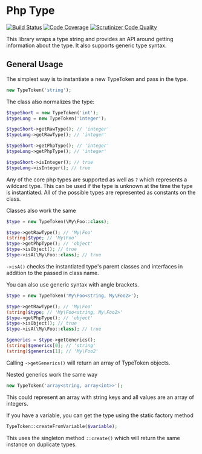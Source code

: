 Php Type
========

[![Build Status](https://travis-ci.org/tebru/php-type.svg?branch=master)](https://travis-ci.org/tebru/php-type)
[![Code Coverage](https://scrutinizer-ci.com/g/tebru/php-type/badges/coverage.png?b=master)](https://scrutinizer-ci.com/g/tebru/php-type/?branch=master)
[![Scrutinizer Code Quality](https://scrutinizer-ci.com/g/tebru/php-type/badges/quality-score.png?b=master)](https://scrutinizer-ci.com/g/tebru/php-type/?branch=master)

This library wraps a type string and provides an API around getting
information about the type. It also supports generic type syntax.

General Usage
-------------

The simplest way is to instantiate a new TypeToken and pass in the type.

```php
new TypeToken('string');
```

The class also normalizes the type:

```php
$typeShort = new TypeToken('int');
$typeLong = new TypeToken('integer');

$typeShort->getRawType(); // 'integer'
$typeLong->getRawType(); // 'integer'

$typeShort->getPhpType(); // 'integer'
$typeLong->getPhpType(); // 'integer'

$typeShort->isInteger(); // true
$typeLong->isInteger(); // true
```

Any of the core php types are supported as well as `?` which represents
a wildcard type. This can be used if the type is unknown at the time
the type is instantiated. All of the possible types are represented
as constants on the class.

Classes also work the same

```php
$type = new TypeToken(\My\Foo::class);

$type->getRawType(); // 'My\Foo'
(string)$type; // 'My\Foo'
$type->getPhpType(); // 'object'
$type->isObject(); // true
$type->isA(\My\Foo::class); // true
```

`->isA()` checks the instantiated type's parent classes and interfaces
in addition to the passed in class name.

You can also use generic syntax with angle brackets.

```php
$type = new TypeToken('My\Foo<string, My\Foo2>');

$type->getRawType(); // 'My\Foo'
(string)$type; // 'My\Foo<string, My\Foo2>'
$type->getPhpType(); // 'object'
$type->isObject(); // true
$type->isA(\My\Foo::class); // true

$generics = $type->getGenerics();
(string)$generics[0]; // 'string'
(string)$generics[1]; // 'My\Foo2'
```

Calling `->getGenerics()` will return an array of TypeToken objects.

Nested generics work the same way

```php
new TypeToken('array<string, array<int>>');
```

This could represent an array with string keys and all values are an
array of integers.

If you have a variable, you can get the type using the static factory
method

```php
TypeToken::createFromVariable($variable);
```

This uses the singleton method `::create()` which will return the same instance on duplicate types.
